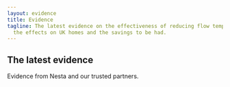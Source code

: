 ```yaml
---
layout: evidence
title: Evidence
tagline: The latest evidence on the effectiveness of reducing flow temperatures,
  the effects on UK homes and the savings to be had.
---
```

## The latest evidence

Evidence from Nesta and our trusted partners.